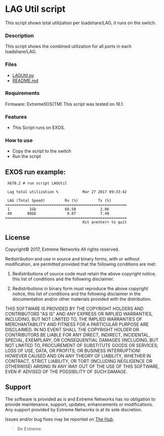 # LAG Util script
This script shows total utilization per loadshare/LAG, it runs on the switch.

### Description
This script shows the combined utilization for all ports in each loadshare/LAG. 

### Files
* [LAGUtil.py](LAGUtil.py)
* [README.md](README.md)

### Requirements
Firmware: ExtremeXOS(TM)
This script was tested on 16.1.

### Features
* This Script runs on EXOS.

### How to use
* Copy the script to the switch
* Run the script

## EXOS run example:
```
 X670.2 # run script LAGUtil

 Lag total utilization %           Mar 27 2017 09:33:42

 LAG (Total Speed)         Rx (%)         Tx (%)
=======================================================
 1         1Gb             68.58           2.06
 49       80Gb              0.07           7.49
=======================================================
                                   Hit q<enter> to quit
```

## License
Copyright© 2017, Extreme Networks
All rights reserved.

Redistribution and use in source and binary forms, with or without modification,
are permitted provided that the following conditions are met:

1. Redistributions of source code must retain the above copyright notice, this
list of conditions and the following disclaimer.

2. Redistributions in binary form must reproduce the above copyright notice,
this list of conditions and the following disclaimer in the documentation
and/or other materials provided with the distribution.

THIS SOFTWARE IS PROVIDED BY THE COPYRIGHT HOLDERS AND CONTRIBUTORS "AS IS" AND
ANY EXPRESS OR IMPLIED WARRANTIES, INCLUDING, BUT NOT LIMITED TO, THE IMPLIED
WARRANTIES OF MERCHANTABILITY AND FITNESS FOR A PARTICULAR PURPOSE ARE
DISCLAIMED. IN NO EVENT SHALL THE COPYRIGHT HOLDER OR CONTRIBUTORS BE LIABLE
FOR ANY DIRECT, INDIRECT, INCIDENTAL, SPECIAL, EXEMPLARY, OR CONSEQUENTIAL
DAMAGES (INCLUDING, BUT NOT LIMITED TO, PROCUREMENT OF SUBSTITUTE GOODS OR
SERVICES; LOSS OF USE, DATA, OR PROFITS; OR BUSINESS INTERRUPTION) HOWEVER
CAUSED AND ON ANY THEORY OF LIABILITY, WHETHER IN CONTRACT, STRICT LIABILITY,
OR TORT (INCLUDING NEGLIGENCE OR OTHERWISE) ARISING IN ANY WAY OUT OF THE USE
OF THIS SOFTWARE, EVEN IF ADVISED OF THE POSSIBILITY OF SUCH DAMAGE.

## Support
The software is provided as is and Extreme Networks has no obligation to provide
maintenance, support, updates, enhancements or modifications.
Any support provided by Extreme Networks is at its sole discretion.

Issues and/or bug fixes may be reported on [The Hub](https://community.extremenetworks.com/extreme).

>Be Extreme

